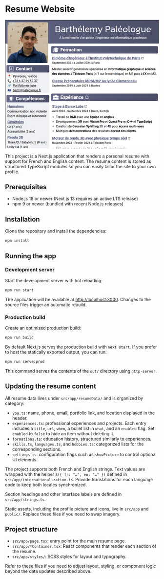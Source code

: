 # Resume Website

![Example result](coverImage.png)

This project is a Next.js application that renders a personal resume with support for French and English content. The resume content is stored as structured TypeScript modules so you can easily tailor the site to your own profile.

## Prerequisites

- Node.js 18 or newer (Next.js 13 requires an active LTS release)
- npm 9 or newer (bundled with recent Node.js releases)

## Installation

Clone the repository and install the dependencies:

```bash
npm install
```

## Running the app

### Development server

Start the development server with hot reloading:

```bash
npm run start
```

The application will be available at <http://localhost:3000>. Changes to the source files trigger an automatic rebuild.

### Production build

Create an optimized production build:

```bash
npm run build
```

By default Next.js serves the production build with `next start`. If you prefer to host the statically exported output, you can run:

```bash
npm run serve:prod
```

This command serves the contents of the `out/` directory using `http-server`.

## Updating the resume content

All resume data lives under `src/app/resumeData/` and is organized by category:

- `you.ts`: name, phone, email, portfolio link, and location displayed in the header.
- `experiences.ts`: professional experiences and projects. Each entry includes a `title`, `url`, `when`, a bullet list in `what`, and an `enabled` flag. Set `enabled` to `false` to hide an item without deleting it.
- `formations.ts`: education history, structured similarly to experiences.
- `skills.ts`, `languages.ts`, and `hobbies.ts`: categorized lists for the corresponding sections.
- `settings.ts`: configuration flags such as `showPicture` to control optional UI elements.

The project supports both French and English strings. Text values are wrapped with the helper `S({ fr: "…", en: "…" })` defined in `src/app/internationalization.ts`. Provide translations for each language code to keep both locales synchronized.

Section headings and other interface labels are defined in `src/app/strings.ts`.

Static assets, including the profile picture and icons, live in `src/app` and `public/`. Replace these files if you need to swap imagery.

## Project structure

- `src/app/page.tsx`: entry point for the main resume page.
- `src/app/*Container.tsx`: React components that render each section of the resume.
- `src/app/styles/`: SCSS styles for layout and typography.

Refer to these files if you need to adjust layout, styling, or component logic beyond the data updates described above.
